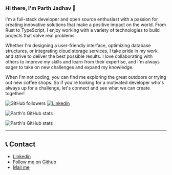 ### Hi there, I'm Parth Jadhav 👋

I'm a full-stack developer and open source enthusiast with a passion for creating innovative solutions that make a positive impact on the world. From Rust to TypeScript, I enjoy working with a variety of technologies to build projects that solve real problems.

Whether I'm designing a user-friendly interface, optimizing database structures, or integrating cloud storage services, I take pride in my work and strive to deliver the best possible results. I love collaborating with others to improve my skills and learn from their expertise, and I'm always eager to take on new challenges and expand my knowledge.

When I'm not coding, you can find me exploring the great outdoors or trying out new coffee shops. So if you're looking for a motivated developer who's always up for a challenge, let's connect and see what we can create together!

![GitHub followers](https://img.shields.io/github/followers/ParthJadhav?label=Follow&style=social)
<object>
[![Linkedin](https://img.shields.io/badge/Linkedin-blue?style=flat-square&logo=linkedin)](https://www.linkedin.com/in/parthjadhav04/)

![Parth's GitHub stats](https://github-readme-stats.vercel.app/api?username=parthjadhav&show_icons=true&count_private=true)

![Parth's GitHub stats](https://github-readme-stats.vercel.app/api/top-langs/?username=parthjadhav&layout=compact&card_width=417)

<hr>

## 📞 Contact
 
 - [Linkedin](https://www.linkedin.com/in/parth-jadhav-a26a23183/)
 - [Follow me on Github](https://github.com/ParthJadhav)
 - [Mail me](mailto:Jadhavparth99@gmail.com)
